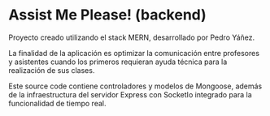# Assist Me Please! (backend)

Proyecto creado utilizando el stack MERN, desarrollado por Pedro Yáñez.

La finalidad de la aplicación es optimizar la comunicación entre profesores y asistentes cuando los primeros requieran ayuda técnica para la realización de sus clases.

Este source code contiene controladores y modelos de Mongoose, además de la infraestructura del servidor Express con SocketIo integrado para la funcionalidad de tiempo real.

